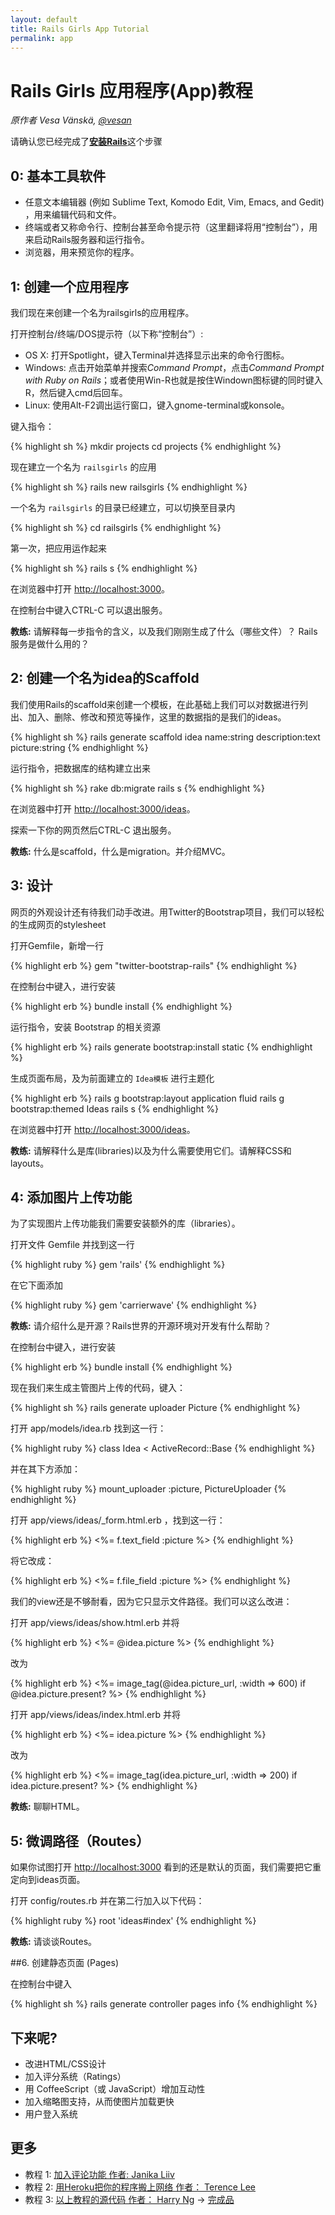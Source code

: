 ```yaml
---
layout: default
title: Rails Girls App Tutorial
permalink: app
---
```


# Rails Girls 应用程序(App)教程

*原作者 Vesa Vänskä, [@vesan](https://twitter.com/vesan)*


请确认您已经完成了[**安装Rails**](/install)这个步骤


## 0: 基本工具软件

* 任意文本编辑器 (例如 Sublime Text, Komodo Edit, Vim, Emacs, and Gedit) ，用来编辑代码和文件。
* 终端或者又称命令行、控制台甚至命令提示符（这里翻译将用“控制台”），用来启动Rails服务器和运行指令。
* 浏览器，用来预览你的程序。


## 1: 创建一个应用程序

我们现在来创建一个名为railsgirls的应用程序。

打开控制台/终端/DOS提示符（以下称“控制台”）:

* OS X: 打开Spotlight，键入Terminal并选择显示出来的命令行图标。
* Windows: 点击开始菜单并搜索*Command Prompt*，点击*Command Prompt with Ruby on Rails*；或者使用Win-R也就是按住Windown图标键的同时键入R，然后键入cmd后回车。
* Linux: 使用Alt-F2调出运行窗口，键入gnome-terminal或konsole。

键入指令：

{% highlight sh %}
mkdir projects
cd projects
{% endhighlight %}

现在建立一个名为 `railsgirls` 的应用

{% highlight sh %}
rails new railsgirls
{% endhighlight %}

一个名为 `railsgirls` 的目录已经建立，可以切换至目录内

{% highlight sh %}
cd railsgirls
{% endhighlight %}

第一次，把应用运作起来

{% highlight sh %}
rails s
{% endhighlight %}

在浏览器中打开 [http://localhost:3000](http://localhost:3000)。

在控制台中键入CTRL-C 可以退出服务。

**教练:** 请解释每一步指令的含义，以及我们刚刚生成了什么（哪些文件）？ Rails服务是做什么用的？ 


## 2: 创建一个名为idea的Scaffold

我们使用Rails的scaffold来创建一个模板，在此基础上我们可以对数据进行列出、加入、删除、修改和预览等操作，这里的数据指的是我们的ideas。

{% highlight sh %}
rails generate scaffold idea name:string description:text picture:string
{% endhighlight %}

运行指令，把数据库的结构建立出来

{% highlight sh %}
rake db:migrate
rails s
{% endhighlight %}

在浏览器中打开 [http://localhost:3000/ideas](http://localhost:3000/ideas)。

探索一下你的网页然后CTRL-C 退出服务。

**教练:** 什么是scaffold，什么是migration。并介绍MVC。


## 3: 设计

网页的外观设计还有待我们动手改进。用Twitter的Bootstrap项目，我们可以轻松的生成网页的stylesheet

打开Gemfile，新增一行

{% highlight erb %}
gem "twitter-bootstrap-rails"
{% endhighlight %}

在控制台中键入，进行安装

{% highlight erb %}
bundle install
{% endhighlight %}

运行指令，安装 Bootstrap 的相关资源

{% highlight erb %}
rails generate bootstrap:install static
{% endhighlight %}

生成页面布局，及为前面建立的 `Idea模板` 进行主题化

{% highlight erb %}
rails g bootstrap:layout application fluid
rails g bootstrap:themed Ideas
rails s
{% endhighlight %}

在浏览器中打开 [http://localhost:3000/ideas](http://localhost:3000/ideas)。

**教练:** 请解释什么是库(libraries)以及为什么需要使用它们。请解释CSS和layouts。


## 4: 添加图片上传功能

为了实现图片上传功能我们需要安装额外的库（libraries）。

打开文件 Gemfile 并找到这一行

{% highlight ruby %}
gem 'rails'
{% endhighlight %}

在它下面添加

{% highlight ruby %}
gem 'carrierwave'
{% endhighlight %}


**教练:** 请介绍什么是开源？Rails世界的开源环境对开发有什么帮助？

在控制台中键入，进行安装

{% highlight erb %}
bundle install
{% endhighlight %}

现在我们来生成主管图片上传的代码，键入：

{% highlight sh %}
rails generate uploader Picture
{% endhighlight %}

打开 app/models/idea.rb 找到这一行：

{% highlight ruby %}
class Idea < ActiveRecord::Base
{% endhighlight %}

并在其下方添加：

{% highlight ruby %}
mount_uploader :picture, PictureUploader
{% endhighlight %}

打开 app/views/ideas/_form.html.erb ，找到这一行：

{% highlight erb %}
<%= f.text_field :picture %>
{% endhighlight %}

将它改成：

{% highlight erb %}
<%= f.file_field :picture %>
{% endhighlight %}

我们的view还是不够耐看，因为它只显示文件路径。我们可以这么改进：

打开 app/views/ideas/show.html.erb 并将

{% highlight erb %}
<%= @idea.picture %>
{% endhighlight %}

改为

{% highlight erb %}
<%= image_tag(@idea.picture_url, :width => 600) if @idea.picture.present? %>
{% endhighlight %}

打开 app/views/ideas/index.html.erb 并将

{% highlight erb %}
<%= idea.picture %>
{% endhighlight %}

改为

{% highlight erb %}
<%= image_tag(idea.picture_url, :width => 200) if idea.picture.present? %>
{% endhighlight %}

**教练:** 聊聊HTML。


## 5: 微调路径（Routes）

如果你试图打开 [http://localhost:3000](http://localhost:3000) 看到的还是默认的页面，我们需要把它重定向到ideas页面。

打开 config/routes.rb 并在第二行加入以下代码：

{% highlight ruby %}
  root 'ideas#index'
{% endhighlight %}

**教练:** 请谈谈Routes。

##6. 创建静态页面 (Pages)

在控制台中键入

{% highlight sh %}
rails generate controller pages info
{% endhighlight %}

## 下来呢?

* 改进HTML/CSS设计
* 加入评分系统（Ratings）
* 用 CoffeeScript（或 JavaScript）增加互动性
* 加入缩略图支持，从而使图片加载更快
* 用户登入系统


## 更多

* 教程 1: [加入评论功能 作者: Janika Liiv](http://janikaliiv.eu/homework/)
* 教程 2: [用Heroku把你的程序搬上网络 作者： Terence Lee](/heroku)
* 教程 3: [以上教程的源代码 作者： Harry Ng](https://github.com/harryworld/railsgirlsweb) -> [完成品](http://railsgirlsweb.herokuapp.com/)
